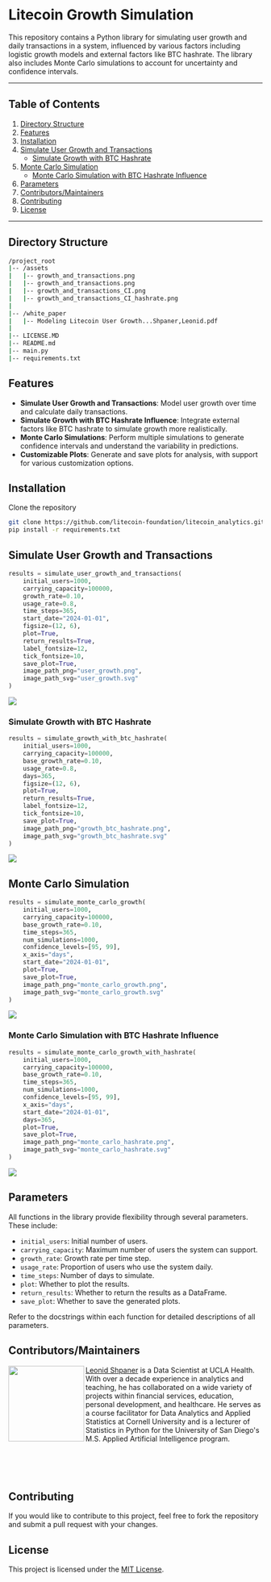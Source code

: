 # Litecoin Growth Simulation

This repository contains a Python library for simulating user growth and daily transactions in a system, influenced by various factors including logistic growth models and external factors like BTC hashrate. The library also includes Monte Carlo simulations to account for uncertainty and confidence intervals.

---
## Table of Contents

1. [Directory Structure](#directory-structure)
2. [Features](#features)
3. [Installation](#installation)
4. [Simulate User Growth and Transactions](#simulate-user-growth-and-transactions)
    - [Simulate Growth with BTC Hashrate](#simulate-growth-with-btc-hashrate)
5. [Monte Carlo Simulation](#monte-carlo-simulation)
    - [Monte Carlo Simulation with BTC Hashrate Influence](#monte-carlo-simulation-with-btc-hashrate-influence)
6. [Parameters](#parameters)
7. [Contributors/Maintainers](#contributorsmaintainers)
8. [Contributing](#contributing)
9. [License](#license)
---

## Directory Structure

```bash
/project_root
|-- /assets
|   |-- growth_and_transactions.png
|   |-- growth_and_transactions.png
|   |-- growth_and_transactions_CI.png
|   |-- growth_and_transactions_CI_hashrate.png
|
|-- /white_paper
|   |-- Modeling Litecoin User Growth...Shpaner,Leonid.pdf
|
|-- LICENSE.MD
|-- README.md
|-- main.py
|-- requirements.txt
```

## Features

- **Simulate User Growth and Transactions**: Model user growth over time and calculate daily transactions.
- **Simulate Growth with BTC Hashrate Influence**: Integrate external factors like BTC hashrate to simulate growth more realistically.
- **Monte Carlo Simulations**: Perform multiple simulations to generate confidence intervals and understand the variability in predictions.
- **Customizable Plots**: Generate and save plots for analysis, with support for various customization options.

## Installation

Clone the repository

```bash
git clone https://github.com/litecoin-foundation/litecoin_analytics.git
pip install -r requirements.txt
```

## Simulate User Growth and Transactions

```python
results = simulate_user_growth_and_transactions(
    initial_users=1000,
    carrying_capacity=100000,
    growth_rate=0.10,
    usage_rate=0.8,
    time_steps=365,
    start_date="2024-01-01",
    figsize=(12, 6),
    plot=True,
    return_results=True,
    label_fontsize=12,
    tick_fontsize=10,
    save_plot=True,
    image_path_png="user_growth.png",
    image_path_svg="user_growth.svg"
)
```

![](https://drive.google.com/uc?export=view&id=1-0Nn_AGfnoYHKgSImkdSuHW_VtLtqKQJ)

### Simulate Growth with BTC Hashrate

```python
results = simulate_growth_with_btc_hashrate(
    initial_users=1000,
    carrying_capacity=100000,
    base_growth_rate=0.10,
    usage_rate=0.8,
    days=365,
    figsize=(12, 6),
    plot=True,
    return_results=True,
    label_fontsize=12,
    tick_fontsize=10,
    save_plot=True,
    image_path_png="growth_btc_hashrate.png",
    image_path_svg="growth_btc_hashrate.svg"
)
```

![](https://drive.google.com/uc?export=view&id=1FNqnVfpZ3ghvngYA_lOEfqExAEPgvjdy)


## Monte Carlo Simulation

```python
results = simulate_monte_carlo_growth(
    initial_users=1000,
    carrying_capacity=100000,
    base_growth_rate=0.10,
    time_steps=365,
    num_simulations=1000,
    confidence_levels=[95, 99],
    x_axis="days",
    start_date="2024-01-01",
    plot=True,
    save_plot=True,
    image_path_png="monte_carlo_growth.png",
    image_path_svg="monte_carlo_growth.svg"
)
```

![](https://drive.google.com/uc?export=view&id=1-9os5P6T4MlExUitSSRvrXJ2oaEUlD30)

### Monte Carlo Simulation with BTC Hashrate Influence

```python
results = simulate_monte_carlo_growth_with_hashrate(
    initial_users=1000,
    carrying_capacity=100000,
    base_growth_rate=0.10,
    time_steps=365,
    num_simulations=1000,
    confidence_levels=[95, 99],
    x_axis="days",
    start_date="2024-01-01",
    days=365,
    plot=True,
    save_plot=True,
    image_path_png="monte_carlo_hashrate.png",
    image_path_svg="monte_carlo_hashrate.svg"
)
```

![](https://drive.google.com/uc?export=view&id=1-BArBGaAgavVPel1U3iX-XZukXSjX_r4)


## Parameters

All functions in the library provide flexibility through several parameters. These include:

- `initial_users`: Initial number of users.  
- `carrying_capacity`: Maximum number of users the system can support.  
- `growth_rate`: Growth rate per time step.  
- `usage_rate`: Proportion of users who use the system daily.  
- `time_steps`: Number of days to simulate.  
- `plot`: Whether to plot the results.  
- `return_results`: Whether to return the results as a DataFrame.  
- `save_plot`: Whether to save the generated plots.

Refer to the docstrings within each function for detailed descriptions of all parameters.


## Contributors/Maintainers

<img align="left" width="150" height="150" src="https://www.leonshpaner.com/author/leon-shpaner/avatar_hu48de79c369d5f7d4ff8056a297b2c4c5_1681850_270x270_fill_q90_lanczos_center.jpg">

[Leonid Shpaner](https://github.com/lshpaner) is a Data Scientist at UCLA Health. With over a decade experience in analytics and teaching, he has collaborated on a wide variety of projects within financial services, education, personal development, and healthcare. He serves as a course facilitator for Data Analytics and Applied Statistics at Cornell University and is a lecturer of Statistics in Python for the University of San Diego's M.S. Applied Artificial Intelligence program.  

<br>
<br>
<br>

## Contributing

If you would like to contribute to this project, feel free to fork the repository and submit a pull request with your changes.

## License

This project is licensed under the [MIT License](https://github.com/litecoin-foundation/litecoin_analytics/blob/main/LICENSE.MD).
